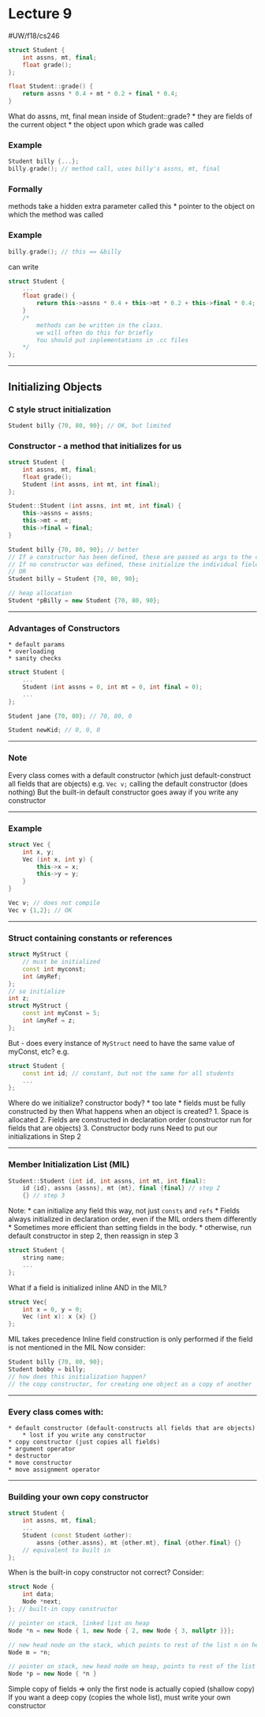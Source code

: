# Lecture 9
#UW/f18/cs246

```cpp
struct Student {
	int assns, mt, final;
	float grade();
};

float Student::grade() {
	return assns * 0.4 + mt * 0.2 + final * 0.4;
}
```

What do assns, mt, final mean inside of Student::grade?
	* they are fields of the current object
	* the object upon which grade was called

### Example
```cpp
Student billy {...};
billy.grade(); // method call, uses billy's assns, mt, final
```

### Formally
methods take a hidden extra parameter called this
	* pointer to the object on which the method was called

### Example
```cpp
billy.grade(); // this == &billy
```
can write
```cpp
struct Student {
	...
	float grade() {
		return this->assns * 0.4 + this->mt * 0.2 + this->final * 0.4;
	}
	/*
		methods can be written in the class.
		we will often do this for briefly
		You should put inplementations in .cc files
	*/
};
```
- - - -
## Initializing Objects
### C style struct initialization
```cpp
Student billy {70, 80, 90}; // OK, but limited
```

### Constructor - a method that initializes for us 
```cpp
struct Student {
	int assns, mt, final;
	float grade();
	Student (int assns, int mt, int final);
};

Student::Student (int assns, int mt, int final) {
	this->assns = assns;
	this->mt = mt;
	this->final = final;
}

Student billy {70, 80, 90}; // better
// If a constructor has been defined, these are passed as args to the constructor
// If no constructor was defined, these initialize the individual fields of student
// OR
Student billy = Student {70, 80, 90};

// heap allocation
Student *pBilly = new Student {70, 80, 90};
```
- - - -
### Advantages of Constructors
	* default params
	* overloading
	* sanity checks

```cpp
struct Student {
	...
	Student (int assns = 0, int mt = 0, int final = 0);
	...
};

Student jane {70, 80}; // 70, 80, 0

Student newKid; // 0, 0, 0
```
- - - -
### Note
Every class comes with a default constructor (which just default-construct all fields that are objects)
e.g.
`Vec v;`  calling the default constructor (does nothing)
But the built-in default constructor goes away if you write any constructor
- - - -
### Example
```cpp
struct Vec {
	int x, y;
	Vec (int x, int y) {
		this->x = x;
		this->y = y;
	}
}

Vec v; // does not compile
Vec v {1,2}; // OK
```
- - - -
### Struct containing constants or references
```cpp
struct MyStruct {
	// must be initialized
	const int myconst;
	int &myRef;
};
// so initialize
int z;
struct MyStruct {
	const int myConst = 5;
	int &myRef = z;
};
```
But - does every instance of `MyStruct` need to have the same value of myConst, etc?
e.g.
```cpp
struct Student {
	const int id; // constant, but not the same for all students
	...
};
```
Where do we initialize? constructor body?
	* too late
	* fields must be fully constructed by then
What happens when an object is created?
	1. Space is allocated
	2. Fields are constructed in declaration order (constructor run for fields that are objects)
	3. Constructor body runs
Need to put our initializations in Step 2
- - - -
### Member Initialization List (MIL)
```cpp
Student::Student (int id, int assns, int mt, int final):
	id {id}, assns {assns}, mt {mt}, final {final} // step 2
	{} // step 3
```
Note:
	* can initialize any field this way, not just `consts` and `refs`
	* Fields always initialized in declaration order, even if the MIL orders them differently
	* Sometimes more efficient than setting fields in the body.
		* otherwise, run default constructor in step 2, then reassign in step 3
```cpp
struct Student {
	string name;
	...
};
```
What if a field is initialized inline AND in the MIL?
```cpp
struct Vec{
	int x = 0, y = 0;
	Vec (int x): x {x} {}
};
```
MIL takes precedence
Inline field construction is only performed if the field is not mentioned in the MIL
Now consider:
```cpp
Student billy {70, 80, 90};
Student bobby = billy;
// how does this initialization happen?
// the copy constructor, for creating one object as a copy of another
```
- - - -
### Every class comes with:
	* default constructor (default-constructs all fields that are objects)
		* lost if you write any constructor
	* copy constructor (just copies all fields)
	* argument operator
	* destructor
	* move constructor
	* move assignment operator
- - - -
### Building your own copy constructor
```cpp
struct Student {
	int assns, mt, final;
	...
	Student (const Student &other):
		assns {other.assns}, mt {other.mt}, final {other.final} {}
	// equivalent to built in
};
```
When is the built-in copy constructor not correct?
Consider:
```cpp
struct Node {
	int data;
	Node *next;
}; // built-in copy constructor

// pointer on stack, linked list on heap
Node *n = new Node { 1, new Node { 2, new Node { 3, nullptr }}};

// new head node on the stack, which points to rest of the list n on heap
Node m = *n;

// pointer on stack, new head node on heap, points to rest of the list n
Node *p = new Node { *n }
```
Simple copy of fields => only the first node is actually copied (shallow copy)
If you want a deep copy (copies the whole list), must write your own constructor